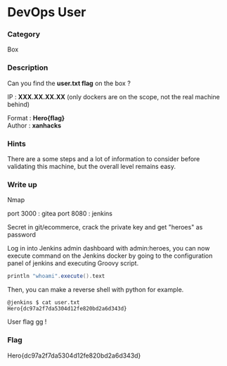 # DevOps User

### Category

Box

### Description

Can you find the **user.txt flag** on the box ?

IP : **XXX.XX.XX.XX** (only dockers are on the scope, not the real machine behind)

Format : **Hero{flag}**<br>
Author : **xanhacks**

### Hints

There are a some steps and a lot of information to consider before validating this machine, but the overall level remains easy.

### Write up

Nmap

port 3000 : gitea
port 8080 : jenkins

Secret in git/ecommerce, crack the private key and get "heroes" as password

Log in into Jenkins admin dashboard with admin:heroes, you can now execute command on the Jenkins docker by going to the configuration panel of jenkins and executing Groovy script.

```groovy
println "whoami".execute().text
```

Then, you can make a reverse shell with python for example.

```shell
@jenkins $ cat user.txt
Hero{dc97a2f7da5304d12fe820bd2a6d343d}
```

User flag gg !

### Flag

Hero{dc97a2f7da5304d12fe820bd2a6d343d}